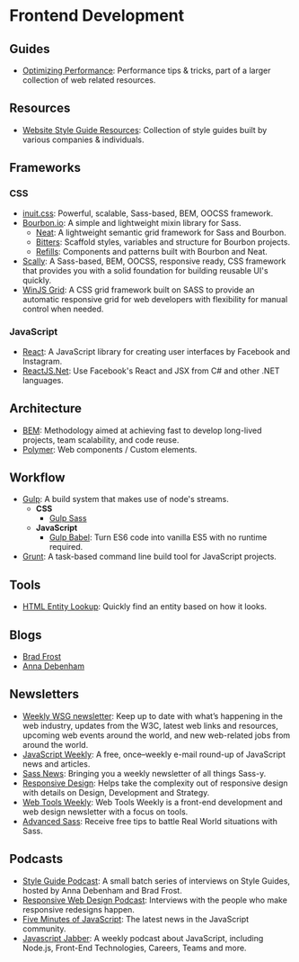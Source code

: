 # Frontend Development

## Guides

- [Optimizing Performance](https://developers.google.com/web/fundamentals/performance/index): Performance tips & tricks, part of a larger collection of web related resources.

## Resources

- [Website Style Guide Resources](http://styleguides.io/examples.html): Collection of  style guides built by various companies & individuals.

## Frameworks

### CSS

- [inuit.css](https://github.com/csswizardry/inuit.css): Powerful, scalable, Sass-based, BEM, OOCSS framework.
- [Bourbon.io](http://bourbon.io/): A simple and lightweight mixin library for Sass.
  - [Neat](http://neat.bourbon.io/): A lightweight semantic grid framework for Sass and Bourbon.
  - [Bitters](http://bitters.bourbon.io/): Scaffold styles, variables and structure for Bourbon projects.
  - [Refills](http://refills.bourbon.io/): Components and patterns built with Bourbon and Neat.
- [Scally](https://github.com/chris-pearce/scally): A Sass-based, BEM, OOCSS, responsive ready, CSS framework that provides you with a solid foundation for building reusable UI's quickly.
- [WinJS Grid](https://github.com/winjs/grid): A CSS grid framework built on SASS to provide an automatic responsive grid for web developers with flexibility for manual control when needed.

### JavaScript

- [React](https://facebook.github.io/react/): A JavaScript library for creating user interfaces by Facebook and Instagram.
- [ReactJS.Net](http://reactjs.net/): Use Facebook's React and JSX from C# and other .NET languages.

## Architecture

- [BEM](http://bem.info/): Methodology aimed at achieving fast to develop long-lived projects, team scalability, and code reuse.
- [Polymer](https://www.polymer-project.org): Web components / Custom elements.

## Workflow

- [Gulp](http://gulpjs.com/): A build system that makes use of node's streams.
  - **CSS**
    - [Gulp Sass](https://github.com/dlmanning/gulp-sass)
  - **JavaScript**
    - [Gulp Babel](https://github.com/babel/gulp-babel): Turn ES6 code into vanilla ES5 with no runtime required.
- [Grunt](http://gruntjs.com/): A task-based command line build tool for JavaScript projects.

## Tools

- [HTML Entity Lookup](http://entity-lookup.leftlogic.com/): Quickly find an entity based on how it looks.

## Blogs

- [Brad Frost](http://bradfrost.com/blog/)
- [Anna Debenham](http://maban.co.uk/writing/)

## Newsletters

- [Weekly WSG newsletter](http://webstandardsgroup.org/): Keep up to date with what’s happening in the web industry, updates from the W3C, latest web links and resources, upcoming web events around the world, and new web-related jobs from around the world.
- [JavaScript Weekly](http://javascriptweekly.com/): A free, once–weekly e-mail round-up of JavaScript news and articles.
- [Sass News](http://www.sassnews.com/): Bringing you a weekly newsletter of all things Sass-y.
- [Responsive Design](http://responsivedesign.is/): Helps take the complexity out of responsive design with details on Design, Development and Strategy.
- [Web Tools Weekly](http://webtoolsweekly.com/): Web Tools Weekly is a front-end development and web design newsletter with a focus on tools.
- [Advanced Sass](http://advancedsass.com/): Receive free tips to battle Real World situations with Sass.

## Podcasts

- [Style Guide Podcast](http://styleguides.io/podcast/index.html): A small batch series of interviews on Style Guides, hosted by Anna Debenham and Brad Frost.
- [Responsive Web Design Podcast](http://responsivewebdesign.com/podcast/): Interviews with the people who make responsive redesigns happen.
- [Five Minutes of JavaScript](https://fivejs.codeschool.com/): The latest news in the JavaScript community.
- [Javascript Jabber](http://devchat.tv/js-jabber/): A weekly podcast about JavaScript, including Node.js, Front-End Technologies, Careers, Teams and more.
